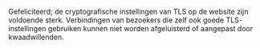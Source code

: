 
Gefeliciteerd; de cryptografische instellingen van TLS op de website zijn 
voldoende sterk. Verbindingen van bezoekers die zelf ook goede TLS-
instellingen gebruiken kunnen niet worden afgeluisterd of aangepast door 
kwaadwillenden.
